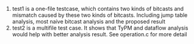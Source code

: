 
1. test1   is a one-file testcase, which contains two kinds of bitcasts and mismatch caused by these two kinds of bitcasts. Including jump table analysis, most naive bitcast analysis and the proposed result
2. test2  is a multifile test case. It shows that TyPM and dataflow analysis would help with better analysis result. See operation.c for more detail